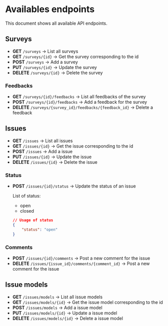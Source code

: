 # Availables endpoints

This document shows all available API endpoints.

## Surveys

- **GET** `/surveys` -> List all surveys
- **GET** `/surveys/{id}` -> Get the survey corresponding to the id
- **POST** `/surveys` -> Add a survey
- **PUT** `/surveys/{id}` -> Update the survey
- **DELETE** `/surveys/{id}` -> Delete the survey

### Feedbacks

- **GET** `/surveys/{id}/feedbacks` -> List all feedbacks of the survey
- **POST** `/surveys/{id}/feedbacks` -> Add a feedback for the survey
- **DELETE** `/surveys/{survey_id}/feedbacks/{feedback_id}` -> Delete a feedback

## Issues

- **GET** `/issues` -> List all issues
- **GET** `/issues/{id}` -> Get the issue corresponding to the id
- **POST** `/issues` -> Add a issue
- **PUT** `/issues/{id}` -> Update the issue
- **DELETE** `/issues/{id}` -> Delete the issue

### Status

- **POST** `/issues/{id}/status` -> Update the status of an issue

    List of status:
    - open
    - closed

    ```json
    // Usage of status
    {
        "status": "open"
    }
    ```

### Comments

- **POST** `/issues/{id}/comments` -> Post a new comment for the issue
- **DELETE** `/issues/{issue_id}/comments/{comment_id}` -> Post a new comment for the issue

## Issue models

- **GET** `/issues/models` -> List all issue models
- **GET** `/issues/models/{id}` -> Get the issue model corresponding to the id
- **POST** `/issues/models` -> Add a issue model
- **PUT** `/issues/models/{id}` -> Update a issue model
- **DELETE** `/issues/models/{id}` -> Delete a issue model
